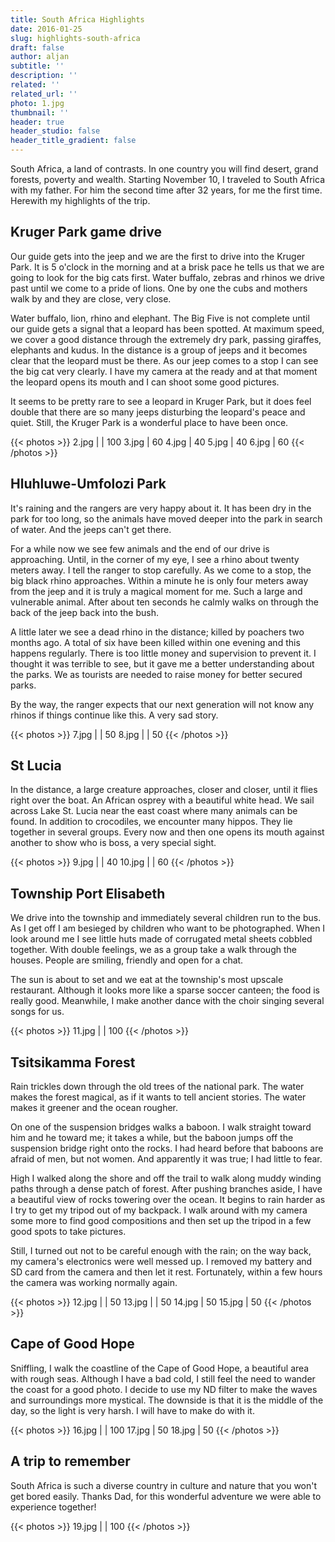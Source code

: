 ```yaml
---
title: South Africa Highlights
date: 2016-01-25
slug: highlights-south-africa
draft: false
author: aljan
subtitle: ''
description: ''
related: ''
related_url: ''
photo: 1.jpg
thumbnail: ''
header: true
header_studio: false
header_title_gradient: false
---
```


South Africa, a land of contrasts. In one country you will find desert, grand forests, poverty and wealth. Starting November 10, I traveled to South Africa with my father. For him the second time after 32 years, for me the first time. Herewith my highlights of the trip.

## Kruger Park game drive
Our guide gets into the jeep and we are the first to drive into the Kruger Park. It is 5 o'clock in the morning and at a brisk pace he tells us that we are going to look for the big cats first. Water buffalo, zebras and rhinos we drive past until we come to a pride of lions. One by one the cubs and mothers walk by and they are close, very close.

Water buffalo, lion, rhino and elephant. The Big Five is not complete until our guide gets a signal that a leopard has been spotted. At maximum speed, we cover a good distance through the extremely dry park, passing giraffes, elephants and kudus. In the distance is a group of jeeps and it becomes clear that the leopard must be there. As our jeep comes to a stop I can see the big cat very clearly. I have my camera at the ready and at that moment the leopard opens its mouth and I can shoot some good pictures.

It seems to be pretty rare to see a leopard in Kruger Park, but it does feel double that there are so many jeeps disturbing the leopard's peace and quiet. Still, the Kruger Park is a wonderful place to have been once.

<!-- Gallery #1 -->
{{< photos >}}
2.jpg | | 100
3.jpg | 60
4.jpg | 40
5.jpg | 40
6.jpg | 60
{{< /photos >}}

## Hluhluwe-Umfolozi Park
It's raining and the rangers are very happy about it. It has been dry in the park for too long, so the animals have moved deeper into the park in search of water. And the jeeps can't get there.

For a while now we see few animals and the end of our drive is approaching. Until, in the corner of my eye, I see a rhino about twenty meters away. I tell the ranger to stop carefully. As we come to a stop, the big black rhino approaches. Within a minute he is only four meters away from the jeep and it is truly a magical moment for me. Such a large and vulnerable animal. After about ten seconds he calmly walks on through the back of the jeep back into the bush.

A little later we see a dead rhino in the distance; killed by poachers two months ago. A total of six have been killed within one evening and this happens regularly. There is too little money and supervision to prevent it. I thought it was terrible to see, but it gave me a better understanding about the parks. We as tourists are needed to raise money for better secured parks.

By the way, the ranger expects that our next generation will not know any rhinos if things continue like this. A very sad story.

<!-- Gallery #2 -->
{{< photos >}}
7.jpg | | 50
8.jpg | | 50
{{< /photos >}}

## St Lucia
In the distance, a large creature approaches, closer and closer, until it flies right over the boat. An African osprey with a beautiful white head. We sail across Lake St. Lucia near the east coast where many animals can be found. In addition to crocodiles, we encounter many hippos. They lie together in several groups. Every now and then one opens its mouth against another to show who is boss, a very special sight.

<!-- Gallery #3 -->
{{< photos >}}
9.jpg | | 40
10.jpg | | 60
{{< /photos >}}

## Township Port Elisabeth
We drive into the township and immediately several children run to the bus. As I get off I am besieged by children who want to be photographed. When I look around me I see little huts made of corrugated metal sheets cobbled together. With double feelings, we as a group take a walk through the houses. People are smiling, friendly and open for a chat.

The sun is about to set and we eat at the township's most upscale restaurant. Although it looks more like a sparse soccer canteen; the food is really good. Meanwhile, I make another dance with the choir singing several songs for us.

<!-- Gallery #4 -->
{{< photos >}}
11.jpg | | 100
{{< /photos >}}

## Tsitsikamma Forest
Rain trickles down through the old trees of the national park. The water makes the forest magical, as if it wants to tell ancient stories. The water makes it greener and the ocean rougher.

On one of the suspension bridges walks a baboon. I walk straight toward him and he toward me; it takes a while, but the baboon jumps off the suspension bridge right onto the rocks. I had heard before that baboons are afraid of men, but not women. And apparently it was true; I had little to fear.

High I walked along the shore and off the trail to walk along muddy winding paths through a dense patch of forest. After pushing branches aside, I have a beautiful view of rocks towering over the ocean. It begins to rain harder as I try to get my tripod out of my backpack. I walk around with my camera some more to find good compositions and then set up the tripod in a few good spots to take pictures.

Still, I turned out not to be careful enough with the rain; on the way back, my camera's electronics were well messed up. I removed my battery and SD card from the camera and then let it rest. Fortunately, within a few hours the camera was working normally again.

<!-- Gallery #5 -->
{{< photos >}}
12.jpg | | 50
13.jpg | | 50
14.jpg | 50
15.jpg | 50
{{< /photos >}}

## Cape of Good Hope
Sniffling, I walk the coastline of the Cape of Good Hope, a beautiful area with rough seas. Although I have a bad cold, I still feel the need to wander the coast for a good photo. I decide to use my ND filter to make the waves and surroundings more mystical. The downside is that it is the middle of the day, so the light is very harsh. I will have to make do with it.

<!-- Gallery #6 -->
{{< photos >}}
16.jpg | | 100
17.jpg | 50
18.jpg | 50
{{< /photos >}}

## A trip to remember
South Africa is such a diverse country in culture and nature that you won't get bored easily. Thanks Dad, for this wonderful adventure we were able to experience together!

<!-- Gallery #7 -->
{{< photos >}}
19.jpg | | 100
{{< /photos >}}